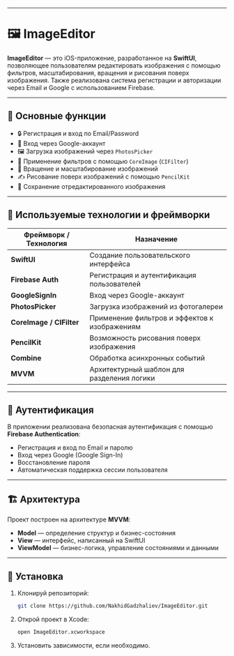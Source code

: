 
---

# 🖼️ ImageEditor

**ImageEditor** — это iOS-приложение, разработанное на **SwiftUI**, позволяющее пользователям редактировать изображения с помощью фильтров, масштабирования, вращения и рисования поверх изображения. Также реализована система регистрации и авторизации через Email и Google с использованием Firebase.

---

## 🚀 Основные функции

- 🔒 Регистрация и вход по Email/Password  
- 🔐 Вход через Google-аккаунт  
- 🖼 Загрузка изображений через `PhotosPicker`  
- 🎨 Применение фильтров с помощью `CoreImage` (`CIFilter`)  
- 🔄 Вращение и масштабирование изображений  
- ✍️ Рисование поверх изображений с помощью `PencilKit`  
- 💾 Сохранение отредактированного изображения  

---

## 🧰 Используемые технологии и фреймворки

| Фреймворк / Технология | Назначение |
|------------------------|------------|
| **SwiftUI**            | Создание пользовательского интерфейса |
| **Firebase Auth**      | Регистрация и аутентификация пользователей |
| **GoogleSignIn**       | Вход через Google-аккаунт |
| **PhotosPicker**       | Загрузка изображений из фотогалереи |
| **CoreImage / CIFilter** | Применение фильтров и эффектов к изображениям |
| **PencilKit**          | Возможность рисования поверх изображения |
| **Combine**            | Обработка асинхронных событий |
| **MVVM**               | Архитектурный шаблон для разделения логики |

---

## 🔐 Аутентификация

В приложении реализована безопасная аутентификация с помощью **Firebase Authentication**:

- Регистрация и вход по Email и паролю  
- Вход через Google (Google Sign-In)  
- Восстановление пароля  
- Автоматическая поддержка сессии пользователя  

---

## 🏗️ Архитектура

Проект построен на архитектуре **MVVM**:

- **Model** — определение структур и бизнес-состояния  
- **View** — интерфейс, написанный на SwiftUI  
- **ViewModel** — бизнес-логика, управление состояниями и данными  

---

## 📲 Установка

1. Клонируй репозиторий:

   ```bash
   git clone https://github.com/NakhidGadzhaliev/ImageEditor.git
   ```

2. Открой проект в Xcode:
   ```bash
   open ImageEditor.xcworkspace
   ```

3. Установить зависимости, если необходимо.
